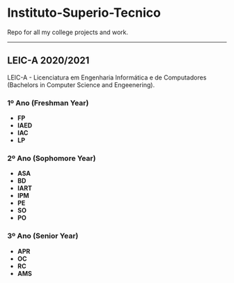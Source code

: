 # Instituto-Superio-Tecnico
Repo for all my college projects and work.

---

## LEIC-A 2020/2021
LEIC-A - Licenciatura em Engenharia Informática e de Computadores (Bachelors in Computer Science and Engeenering).

### 1º Ano (Freshman Year)

 - **FP**
 - **IAED**
 - **IAC**
 - **LP**

### 2º Ano (Sophomore Year)

 - **ASA**
 - **BD**
 - **IART**
 - **IPM**
 - **PE**
 - **SO**
 - **PO**

### 3º Ano (Senior Year)

- **APR**
- **OC**
- **RC**
- **AMS**
